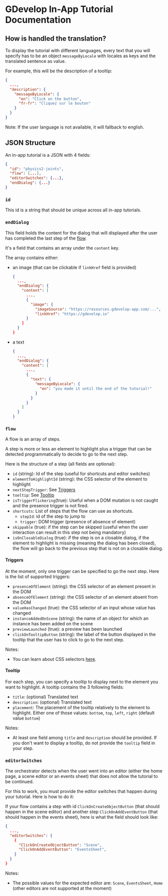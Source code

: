 # GDevelop In-App Tutorial Documentation

## How is handled the translation?

To display the tutorial with different languages, every text that you will specify has to be an object `messageByLocale` with locales as keys and the translated sentence as value.

For example, this will be the description of a tooltip:

```json
{
  ...,
  "description": {
    "messageByLocale": {
      "en": "Click on the button",
      "fr-fr": "Cliquez sur le bouton"
    }
  }
}
```

Note: If the user language is not available, it will fallback to english.

## JSON Structure

An in-app tutorial is a JSON with 4 fields:

```json
{
  "id": "physics2-joints",
  "flow": [...],
  "editorSwitches": {...},
  "endDialog": {...}
}
```

### `id`

This id is a string that should be unique across all in-app tutorials.

### `endDialog`

This field holds the content for the dialog that will displayed after the user has completed the last step of the [flow](#flow).

It's a field that contains an array under the `content` key.

The array contains either:

- an image (that can be clickable if `linkHref` field is provided)

  ```json
  {
    ...,
    "endDialog": {
      "content": [
        ...,
        {
          "image": {
            "imageSource": "https://resources.gdevelop-app.com/...",
            "linkHref": "https://gdevelop.io"
        }
      ]
    }
  }
  ```

- a text

  ```json
  {
    ...,
    "endDialog": {
      "content": [
        ...,
        {
          "text": {
            "messageByLocale": {
              "en": "you made it until the end of the tutorial!"
            }
          }
        }
      ]
    }
  }
  ```

### `flow`

A flow is an array of steps.

A step is more or less an element to highlight plus a trigger that can be detected programmatically to decide to go to the next step.

Here is the structure of a step (all fields are optional):

- `id` (string): Id of the step (useful for shortcuts and editor switches)
- `elementToHighlightId` (string): the CSS selector of the element to highlight
- `nextStepTrigger`: See [Triggers](#triggers)
- `tooltip`: See [Tooltip](#tooltip)
- `isTriggerFlickering`(true): Useful when a DOM mutation is not caught and the presence trigger is not fired.
- `shortcuts`: List of steps that the flow can use as shortcuts.
  - `stepId`: id of the step to jump to
  - `trigger`: DOM trigger (presence of absence of element)
- `skippable` (true): if the step can be skipped (useful when the user interaction can result in this step not being mandatory)
- `isOnClosableDialog` (true): if the step is on a closable dialog, if the element to highlight is missing (meaning the dialog has been closed), the flow will go back to the previous step that is not on a closable dialog.

#### **Triggers**

At the moment, only one trigger can be specified to go the next step. Here is the list of supported triggers:

- `presenceOfElement` (string): the CSS selector of an element present in the DOM
- `absenceOfElement` (string): the CSS selector of an element absent from the DOM
- `valueHasChanged` (true): the CSS selector of an input whose value has changed
- `instanceAddedOnScene` (string): the name of an object for which an instance has been added on the scene
- `previewLaunched` (true): a preview has been launched
- `clickOnTooltipButton` (string): the label of the button displayed in the tooltip that the user has to click to go to the next step.

Notes:

- You can learn about CSS selectors [here](https://www.w3schools.com/cssref/css_selectors.asp).

#### **Tooltip**

For each step, you can specify a tooltip to display next to the element you want to highlight. A tooltip contains the 3 following fields:

- `title`: (optional) Translated text
- `description`: (optional) Translated text
- `placement`: The placement of the tooltip relatively to the element to highlight. Either one of those values: `bottom`, `top`, `left`, `right` (default value `bottom`)

Notes:

- At least one field among `title` and `description` should be provided. If you don't want to display a tooltip, do not provide the `tooltip` field in your step.

### `editorSwitches`

The orchestrator detects when the user went into an editor (either the home page, a scene editor or an events sheet) that does not allow the tutorial to be continued.

For this to work, you must provide the editor switches that happen during your tutorial. Here is how to do it:

If your flow contains a step with id `ClickOnCreateObjectButton` (that should happen in the scene editor) and another step `ClickOnAddEventButton` (that should happen in the events sheet), here is what the field should look like:

```json
{
  ...,
  "editorSwitches": {
    {
      "ClickOnCreateObjectButton": "Scene",
      "ClickOnAddEventButton": "EventsSheet",
    }
  }
}
```

Notes:

- The possible values for the expected editor are: `Scene`, `EventsSheet`, `Home` (other editors are not supported at the moment)
